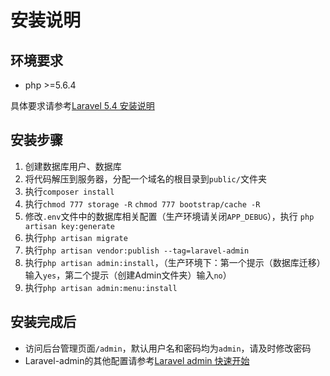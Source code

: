 # 安装说明

## 环境要求

* php >=5.6.4

具体要求请参考[Laravel 5.4 安装说明](https://laravel.com/docs/5.4/#installation)

## 安装步骤

1. 创建数据库用户、数据库
2. 将代码解压到服务器，分配一个域名的根目录到`public/`文件夹
3. 执行`composer install`
4. 执行`chmod 777 storage -R` `chmod 777 bootstrap/cache -R`
5. 修改`.env`文件中的数据库相关配置（生产环境请关闭`APP_DEBUG`），执行 `php artisan key:generate`
6. 执行`php artisan migrate`
7. 执行`php artisan vendor:publish --tag=laravel-admin`
8. 执行`php artisan admin:install`，（生产环境下：第一个提示（数据库迁移）输入`yes`，第二个提示（创建Admin文件夹）输入`no`）
9. 执行`php artisan admin:menu:install`

## 安装完成后

* 访问后台管理页面`/admin`，默认用户名和密码均为`admin`，请及时修改密码
* Laravel-admin的其他配置请参考[Laravel admin 快速开始](https://z-song.github.io/laravel-admin/#/zh/quick-start)
